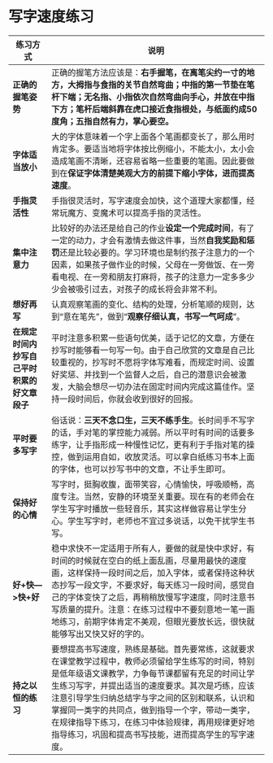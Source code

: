 <!---
markmeta_author: wongoo
markmeta_date: 2020-10-17
markmeta_title: 写字速度练习
markmeta_categories: 教育
markmeta_tags: 教育,写字,联系
-->

# 写字速度练习


练习方式| 说明
----|----
**正确的握笔姿势**| 正确的握笔方法应该是：**右手握笔，在离笔尖约一寸的地方，大拇指与食指的关节自然弯曲；中指的第一节垫在笔杆下端；无名指、小指依次自然弯曲向手心，并放在中指下方；笔杆后端斜靠在虎口接近食指根处，与纸面约成50度角；五指自然有力，掌心要空。**
**字体适当放小** | 大的字体意味着一个字上面各个笔画都变长了，那么用时肯定多。要适当地将字体按比例缩小，不能太小，太小会造成笔画不清晰，还容易省略一些重要的笔画。因此要做到在**保证字体清楚美观大方的前提下缩小字体，进而提高速度**。
**手指灵活性** | 手指很灵活时，写字速度会加快，这个道理大家都懂，经常玩魔方、变魔术可以提高手指的灵活性。
**集中注意力** | 比较好的办法还是给自己的作业**设定一个完成时间**，有了一定的动力，才会有激情去做这件事，当然**自我奖励和惩罚**还是比较必要的。学习环境也是制约孩子注意力的一个因素，如果孩子做作业的时候，父母在一旁做饭、在一旁看电视、在一旁和朋友打麻将，孩子的注意力一定多多少少会被吸引过去，对孩子的成长将会非常不利。
**想好再写** | 认真观察笔画的变化、结构的处理，分析笔顺的规则，达到“意在笔先”，做到“**观察仔细认真，书写一气呵成**”。
**在规定时间内抄写自己平时积累的好文章段子** | 平时注意多积累一些语句优美，适于记忆的文章，方便在抄写时能够看一句写一句。由于自己欣赏的文章是自己比较重视的，抄写时不愿将字体写难看，而规定时间、设置好奖惩、并找到一个监督人之后，自己的潜意识会被激发，大脑会想尽一切办法在固定时间内完成这篇佳作。坚持一段时间后，你就会收到很好的回报。
**平时要多写字** | 俗话说：**三天不念口生，三天不练手生**。长时间手不写字的话，手对笔的掌控能力减弱。所以平时有时间的话要多练字，让手指形成一种慢性记忆，更有利于手指对笔的操控，做到运用自如，收放灵活。可以拿白纸练习书本上面的字体，也可以抄写书中的文章，不让手生即可。
**保持好的心情** | 写字时，挺胸收腹，面带笑容，心情愉快，呼吸顺畅，高度专注。当然，安静的环境至关重要。现在有的老师会在学生写字时播放一些轻音乐，其实这样做容易让学生分心。学生写字时，老师也不宜过多说话，以免干扰学生书写。
**好+快—>快+好** | 稳中求快不一定适用于所有人，要做的就是快中求好，有时间的时候就在空白的纸上面乱画，尽量用最快的速度画，这样保持一段时间之后，加入字体，或者保持这种状态抄写一段文字，不要求好，每天练习一段时间，感觉自己的字体变快了之后，再稍稍放慢写字速度，同时注意书写质量的提升。注意：在练习过程中不要刻意地一笔一画地练习，前期字体肯定不美观，但眼光要放长远，很快就能够写出又快又好的字的。
**持之以恒的练习** | 要想提高书写速度，熟练是基础。首先要常练，这就要求在课堂教学过程中，教师必须留给学生练写的时间，特别是低年级语文课教学，力争每节课都留有充足的时间让学生练习写字，并提出适当的速度要求。其次是巧练，应该注意引导学生归纳总结字与字之间的区别和联系，认识和掌握同一类字的共同点，做到指导一个字，带动一类字，在规律指导下练习，在练习中体验规律，再用规律更好地指导练习，巩固和提高书写技能，进而提高学生的写字速度。







